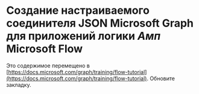 # <a name="create-a-microsoft-graph-json-batch-custom-connector-for-microsoft-flow--logic-apps"></a>Создание настраиваемого соединителя JSON Microsoft Graph для приложений логики _Амп_ Microsoft Flow

Это содержимое перемещено в [https://docs.microsoft.com/graph/training/flow-tutorial](https://docs.microsoft.com/graph/training/flow-tutorial). Обновите закладку.

